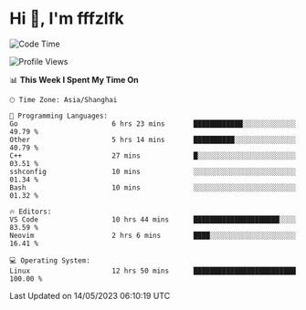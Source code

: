 # Hi 👋, I'm fffzlfk

<!--START_SECTION:waka-->
![Code Time](http://img.shields.io/badge/Code%20Time-206%20hrs%2050%20mins-blue)

![Profile Views](http://img.shields.io/badge/Profile%20Views-0-blue)

📊 **This Week I Spent My Time On** 

```text
🕑︎ Time Zone: Asia/Shanghai

💬 Programming Languages: 
Go                       6 hrs 23 mins       ████████████░░░░░░░░░░░░░   49.79 % 
Other                    5 hrs 14 mins       ██████████░░░░░░░░░░░░░░░   40.79 % 
C++                      27 mins             █░░░░░░░░░░░░░░░░░░░░░░░░   03.51 % 
sshconfig                10 mins             ░░░░░░░░░░░░░░░░░░░░░░░░░   01.34 % 
Bash                     10 mins             ░░░░░░░░░░░░░░░░░░░░░░░░░   01.32 % 

🔥 Editors: 
VS Code                  10 hrs 44 mins      █████████████████████░░░░   83.59 % 
Neovim                   2 hrs 6 mins        ████░░░░░░░░░░░░░░░░░░░░░   16.41 % 

💻 Operating System: 
Linux                    12 hrs 50 mins      █████████████████████████   100.00 % 
```


 Last Updated on 14/05/2023 06:10:19 UTC
<!--END_SECTION:waka-->
